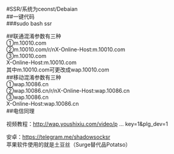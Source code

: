 #SSR/系统为ceonst/Debaian<br>
##一键代码<br>
###sudo bash ssr<br>

##联通混淆参数有三种<br>
①m.10010.com<br>
②m.10010.com/r/nX-Online-Host:m.10010.com<br>
③m.10010.com<br>
X-Online-Host:m.10010.com<br>
其中m.10010.com可更改成wap.10010.com<br>
##移动混淆参数有三种<br>
①wap.10086.cn<br>
②wap.10086.cn/r/nX-Online-Host:wap.10086.cn<br>
③wap.10086.cn<br>
X-Online-Host:wap.10086.cn<br>
##电信同理<br>


视频教程：http://wap.youshixiu.com/video/p ... key=1&plg_dev=1

安卓：https://telegram.me/shadowsocksr<br>
苹果软件使用的就是土豆丝（Surge替代品Potatso）<br>

